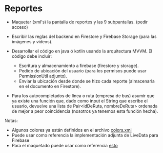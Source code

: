 # Reportes

* Maquetar (xml's) la pantalla de reportes y las 9 subpantallas. (pedir acceso)

* Escribir las reglas del backend en Firestore y Firebase Storage (para las imágenes y videos).

* Desarrollar el código en java ó kotlin usando la arquitectura MVVM. El código debe incluir:

  * Escritura y almacenamiento a firebase (firestore y storage).
  * Pedido de ubicación del usuario (para los permisos puede usar PermissionUtil adjunto).
  * Enviar la ubicación desde donde se hizo cada reporte (almacenarla en el documento en Firestore).

* Para los autocompletados de línea o ruta (empresa de bus) asumir que ya existe una función que, dado como input el String que escribe el usuario, devuelve una lista de Pair<idDeRuta, nombreDeRuta> ordenada de mejor a peor coincidencia (nosotros ya tenemos esta función hecha).

Notas:
  
  * Algunos colores ya están definidos en el archivo [colors.xml](colors.xml)
  * Puede usar como referencia la implementación adjunta de LiveData para Firebase
  * Para el maquetado puede usar como referencia [esto](schedule_main.xml)